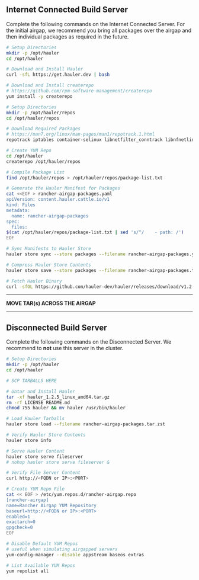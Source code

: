 ## Internet Connected Build Server

Complete the following commands on the Internet Connected Server. For the initial airgap, we recommend you bring all packages over the airgap and then individual packages as required in the future.

```bash
# Setup Directories
mkdir -p /opt/hauler
cd /opt/hauler

# Download and Install Hauler
curl -sfL https://get.hauler.dev | bash

# Download and Install createrepo
# https://github.com/rpm-software-management/createrepo
yum install -y createrepo

# Setup Directories
mkdir -p /opt/hauler/repos
cd /opt/hauler/repos

# Download Required Packages
# https://man7.org/linux/man-pages/man1/repotrack.1.html
repotrack iptables container-selinux libnetfilter_conntrack libnfnetlink libnftnl policycoreutils-python-utils cryptsetup nfs-utils iscsi-initiator-utils git zip zstd tree jq createrepo

# Create YUM Repo
cd /opt/hauler
createrepo /opt/hauler/repos

# Compile Package List
find /opt/hauler/repos > /opt/hauler/repos/package-list.txt

# Generate the Hauler Manifest for Packages
cat <<EOF > rancher-airgap-packages.yaml
apiVersion: content.hauler.cattle.io/v1
kind: Files
metadata:
  name: rancher-airgap-packages
spec:
  files:
$(cat /opt/hauler/repos/package-list.txt | sed 's/^/    - path: /')
EOF

# Sync Manifests to Hauler Store
hauler store sync --store packages --filename rancher-airgap-packages.yaml

# Compress Hauler Store Contents
hauler store save --store packages --filename rancher-airgap-packages.tar.zst

# Fetch Hauler Binary
curl -sfOL https://github.com/hauler-dev/hauler/releases/download/v1.2.5/hauler_1.2.5_linux_amd64.tar.gz
```

---

**MOVE TAR(s) ACROSS THE AIRGAP**

---

## Disconnected Build Server

Complete the following commands on the Disconnected Server. We recommend to **not** use this server in the cluster.

```bash
# Setup Directories
mkdir -p /opt/hauler
cd /opt/hauler

# SCP TARBALLS HERE

# Untar and Install Hauler
tar -xf hauler_1.2.5_linux_amd64.tar.gz
rm -rf LICENSE README.md
chmod 755 hauler && mv hauler /usr/bin/hauler

# Load Hauler Tarballs
hauler store load --filename rancher-airgap-packages.tar.zst

# Verify Hauler Store Contents
hauler store info

# Serve Hauler Content
hauler store serve fileserver
# nohup hauler store serve fileserver &

# Verify File Server Content
curl http://<FQDN or IP>:<PORT>

# Create YUM Repo File
cat << EOF > /etc/yum.repos.d/rancher-airgap.repo
[rancher-airgap]
name=Rancher Airgap YUM Repository
baseurl=http://<FQDN or IP>:<PORT>
enabled=1
exactarch=0
gpgcheck=0
EOF

# Disable Default YUM Repos
# useful when simulating airgapped servers
yum-config-manager --disable appstream baseos extras

# List Available YUM Repos
yum repolist all
```